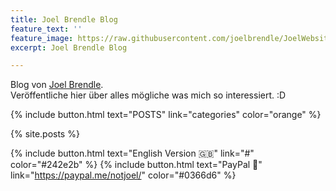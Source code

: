 ```yaml
---
title: Joel Brendle Blog
feature_text: ''
feature_image: https://raw.githubusercontent.com/joelbrendle/JoelWebsite/master/images/titlepicture.jpg
excerpt: Joel Brendle Blog

---
```

Blog von [Joel Brendle](https://joelbrendle.ch).  
Veröffentliche hier über alles mögliche was mich so interessiert. :D

{% include button.html text="POSTS" link="categories" color="orange" %}

{% site.posts %}

{% include button.html text="English Version 🇬🇧" link="#" color="#242e2b" %} {% include button.html text="PayPal 🤑" link="https://paypal.me/notjoel/" color="#0366d6" %}